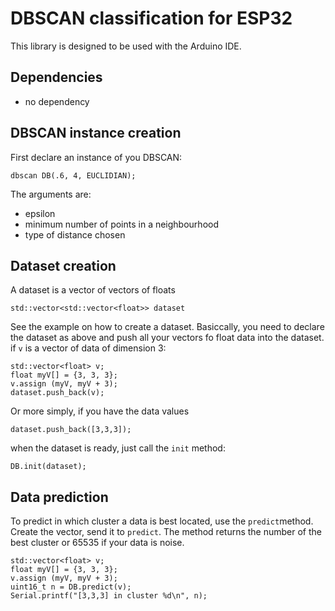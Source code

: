 # DBSCAN classification for ESP32
This library is designed to be used with the Arduino IDE.

## Dependencies
* no dependency

## DBSCAN instance creation
First declare an instance of you DBSCAN:
```
dbscan DB(.6, 4, EUCLIDIAN);
```
The arguments are:
* epsilon
* minimum number of points in a neighbourhood
* type of distance chosen

## Dataset creation
A dataset is a vector of vectors of floats
```
std::vector<std::vector<float>> dataset
```
See the example on how to create a dataset. Basiccally, you need to declare the dataset as above and push all your vectors fo float data into the dataset. if `v` is a vector of data of dimension 3:
```
std::vector<float> v;
float myV[] = {3, 3, 3};
v.assign (myV, myV + 3);
dataset.push_back(v);
```
Or more simply, if you have the data values
```
dataset.push_back([3,3,3]);
```

when the dataset is ready, just call the `init` method:
```
DB.init(dataset);
```

## Data prediction
To predict in which cluster a data is best located, use the `predict`method. Create the vector, send it to `predict`. The method returns the number of the best cluster or 65535 if your data is noise.
```
std::vector<float> v;
float myV[] = {3, 3, 3};
v.assign (myV, myV + 3);
uint16_t n = DB.predict(v);
Serial.printf("[3,3,3] in cluster %d\n", n);
```
  